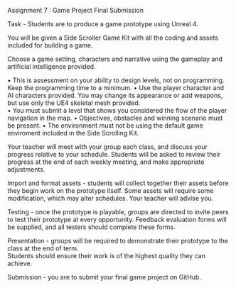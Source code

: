 Assignment 7 : Game Project Final Submission


Task -  Students are to produce a game prototype using Unreal 4. 

You will be given a Side Scroller Game Kit with all the coding and assets  included for building a game.

Choose a game setting,  characters and narrative using the gameplay and artificial intelligence provided.  

•	This is assessment on your ability to design levels, not on programming.  Keep the programming time to a minimum.
•	Use the player character and AI characters provided.  You may change its appearance or add weapons, but use only the UE4 skeletal mesh provided.  
•	You must submit a level that shows you considered the flow of the player navigation in the map. 
•	Objectives,  obstacles and winning scenario must be present.
•	The environment must not be using the default game enviroment included in the Side Scrolling Kit.

Your teacher will meet with your group each class, and discuss your progress relative to your schedule. 
Students will be asked to review their progress at the end of each weekly meeting, and make appropriate adjustments. 

Import and format assets - students will collect together their assets before they begin work on the prototype itself. 
Some assets will require some modification, which may alter schedules. Your teacher will advise you. 

Testing - once the prototype is playable, groups are directed to invite peers to test their prototype at every opportunity. 
Feedback evaluation forms will be supplied, and all testers should complete these forms.  

Presentation - groups will be required to demonstrate their prototype to the class at the end of term.  
Students should ensure their work is of the highest quality they can achieve. 

Submission - you are to submit your final game project on GitHub.
